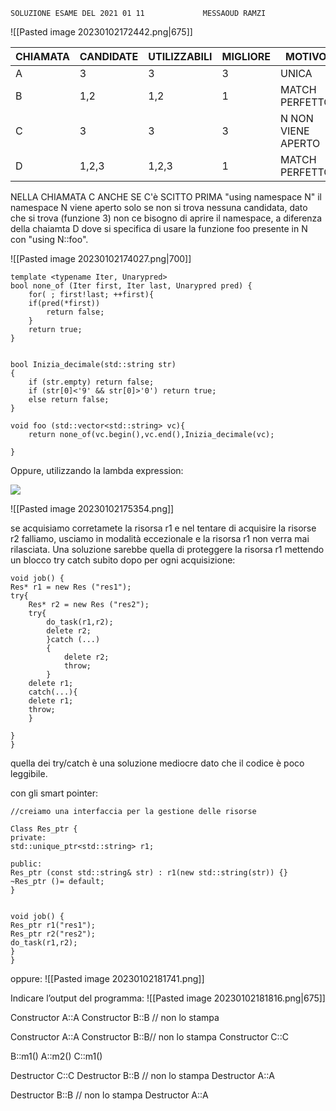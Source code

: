 	SOLUZIONE ESAME DEL 2021 01 11             MESSAOUD RAMZI

![[Pasted image 20230102172442.png|675]]


| CHIAMATA | CANDIDATE | UTILIZZABILI | MIGLIORE | MOTIVO         |     
| -------- | --------- | ------------ | -------- | -------------- | 
| A        | 3         | 3            | 3        | UNICA          |     
| B        | 1,2     | 1,2          | 1        | MATCH PERFETTO |     
| C        | 3     | 3        | 3        | N NON VIENE APERTO |     
| D        | 1,2,3       | 1,2,3          | 1        | MATCH PERFETTO   |     

NELLA CHIAMATA C ANCHE SE C'è SCITTO PRIMA "using namespace N" il namespace N viene aperto solo se non si trova nessuna candidata, dato che si trova (funzione 3) non ce bisogno di aprire il namespace, a diferenza della chaiamta D dove si specifica di usare la funzione foo presente in N con "using N::foo".

![[Pasted image 20230102174027.png|700]]

```
template <typename Iter, Unarypred>
bool none_of (Iter first, Iter last, Unarypred pred) {
	for( ; first!last; ++first){
	if(pred(*first))
		return false;
	}
	return true;
}


bool Inizia_decimale(std::string str)
{
	if (str.empty) return false;
	if (str[0]<'9' && str[0]>'0') return true;
	else return false;
}

void foo (std::vector<std::string> vc){
	return none_of(vc.begin(),vc.end(),Inizia_decimale(vc);

}
```



Oppure, utilizzando la lambda expression:

![](file:///C:/Users/messa/AppData/Local/Packages/oice_16_974fa576_32c1d314_295c/AC/Temp/msohtmlclip1/01/clip_image002.jpg)



![[Pasted image 20230102175354.png]]


se acquisiamo corretamete la risorsa r1 e nel tentare di acquisire la risorse r2 falliamo, usciamo in modalità eccezionale e la risorsa r1 non verra mai rilasciata. Una soluzione sarebbe quella di proteggere la risorsa r1 mettendo un blocco try catch subito dopo per ogni acquisizione:

```
void job() {
Res* r1 = new Res ("res1");
try{
	Res* r2 = new Res ("res2");
	try{
		do_task(r1,r2);
		delete r2;
		}catch (...)
		{
			delete r2;
			throw;
		}
	delete r1;
	catch(...){
	delete r1;
	throw;
	}
	
}
}
```

quella dei try/catch è una soluzione mediocre dato che il codice è poco leggibile.

con gli smart pointer:

```
//creiamo una interfaccia per la gestione delle risorse

Class Res_ptr {
private:
std::unique_ptr<std::string> r1;

public:
Res_ptr (const std::string& str) : r1(new std::string(str)) {}
~Res_ptr ()= default;
}


void job() {
Res_ptr r1("res1");
Res_ptr r2("res2");
do_task(r1,r2);	
}
}

```

oppure:
![[Pasted image 20230102181741.png]]






Indicare l’output del programma:
![[Pasted image 20230102181816.png|675]]

Constructor A::A
Constructor B::B // non lo stampa

Constructor A::A
Constructor B::B// non lo stampa
Constructor C::C

B::m1()
A::m2()
C::m1()

Destructor C::C
Destructor B::B // non lo stampa
Destructor A::A

Destructor B::B // non lo stampa
Destructor A::A